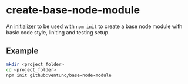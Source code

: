# create-base-node-module
An [initializer](https://docs.npmjs.com/cli/init#description) to be used with `npm init` to create a base node module with basic code style, liniting and testing setup.

## Example
```bash
mkdir <project_folder>
cd <project_folder>
npm init github:ventuno/base-node-module
```
